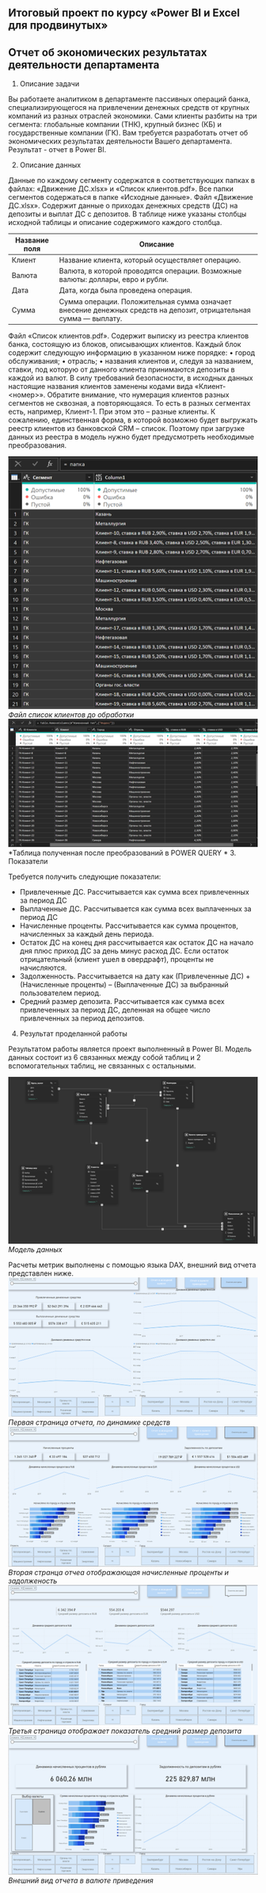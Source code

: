 ## Итоговый проект по курсу «Power BI и Excel для продвинутых»
  ## Отчет об экономических результатах деятельности департамента
  1. Описание задачи

Вы работаете аналитиком в департаменте пассивных операций банка, специализирующегося на
привлечении денежных средств от крупных компаний из разных отраслей экономики. Сами
клиенты разбиты на три сегмента: глобальные компании (ТНК), крупный бизнес (КБ) и
государственные компании (ГК). Вам требуется разработать отчет об экономических результатах
деятельности Вашего департамента. Результат - отчет в Power BI.

2. Описание данных

Данные по каждому сегменту содержатся в соответствующих папках в файлах: «Движение ДС.xlsx»
и «Список клиентов.pdf». Все папки сегментов содержаться в папке «Исходные данные». Файл «Движение ДС.xlsx». Содержит данные о приходах денежных средств (ДС) на депозиты и выплат ДС с депозитов. В таблице ниже указаны столбцы исходной таблицы и описание
содержимого каждого столбца.

| Название поля | Описание |
| --- | --- |
| Клиент | Название клиента, который осуществляет операцию. |
| Валюта | Валюта, в которой проводятся операции. Возможные валюты: доллары, евро и рубли. |
| Дата   | Дата, когда была проведена операция. |
| Сумма  | Сумма операции. Положительная сумма означает внесение денежных средств на депозит, отрицательная сумма — выплату.

Файл «Список клиентов.pdf». Содержит выписку из реестра клиентов банка, состоящую из
блоков, описывающих клиентов. Каждый блок содержит следующую информацию в
указанном ниже порядке:
• город обслуживания;
• отрасль;
• названия клиентов и, следуя за названием, ставки, под которую от данного клиента
принимаются депозиты в каждой из валют. В силу требований безопасности, в
исходных данных настоящие названия клиентов заменены кодами вида «Клиент-
<номер>». Обратите внимание, что нумерация клиентов разных сегментов не
сквозная, а повторяющаяся. То есть в разных сегментах есть, например, Клиент-1.
При этом это – разные клиенты.
К сожалению, единственная форма, в которой возможно будет выгружать реестр клиентов
из банковской CRM – список. Поэтому при загрузке данных из реестра в модель нужно будет
предусмотреть необходимые преобразования.

![Пример таблицы](/projects/Dashbord_PBI_2/1.png)
*Файл список клиентов до обработки*
![2](/projects/Dashbord_PBI_2/2.png)
*Таблица полученная после преобразований в POWER QUERY *
3. Показатели

Требуется получить следующие показатели:

- Привлеченные ДС. Рассчитывается как сумма всех привлеченных за период ДС
- Выплаченные ДС. Рассчитывается как сумма всех выплаченных за период ДС
- Начисленные проценты. Рассчитывается как сумма процентов, начисленных за каждый
день периода. 
- Остаток ДС на конец дня рассчитывается как остаток ДС на начало дня плюс приход ДС за
день минус расход ДС. Если остаток отрицательный (клиент ушел в овердрафт), проценты
не начисляются.
- Задолженность. Рассчитывается на дату как (Привлеченные ДС) + (Начисленные проценты) – (Выплаченные ДС)
за выбранный пользователем период.
- Средний размер депозита. Рассчитывается как сумма всех привлеченных за период ДС,
деленная на общее число привлеченных за период депозитов.
4. Результат проделанной работы
  
Результатом работы является проект выполненный в Power BI.
Модель данных состоит из 6 связанных между собой таблиц и 2 вспомогательных таблиц, не связанных с остальными.

![3](/projects/Dashbord_PBI_2/3.png)
*Модель данных*

Расчеты метрик выполнены с помощью языка DAX, внешний вид отчета представлен ниже.
![4](/projects/Dashbord_PBI_2/4.png)
*Первая страница отчета, по динамике средств*
![5](/projects/Dashbord_PBI_2/5.png)
*Вторая странца отчеа отображающая начисленные проценты и задолженость*
![6](/projects/Dashbord_PBI_2/6.png)
*Третья страница отображает показатель средний размер депозита*
![7](/projects/Dashbord_PBI_2/7.png)
*Внешний вид отчета в валюте приведения*
